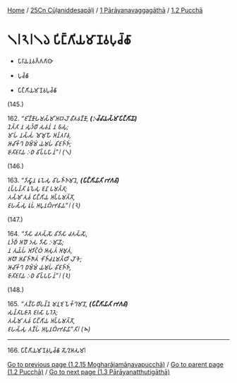 
[Home](/) / [25Cn Cūḷaniddesapāḷi](../...md) / [1 Pārāyanavaggagāthā](...md) / [1.2 Pucchā](../25Cn/1/1.2.md)

# 𑁧𑁇𑁨𑁇𑁧𑁬 𑀧𑀺𑀗𑁆𑀕𑀺𑀬𑀫𑀸𑀡𑀯𑀧𑀼𑀘𑁆𑀙𑀸

* 𑀧𑀸𑀭𑀸𑀬𑀦𑀯𑀕𑁆𑀕𑀕𑀸𑀣𑀸

* 𑀧𑀼𑀘𑁆𑀙𑀸

* 𑀧𑀺𑀗𑁆𑀕𑀺𑀬𑀫𑀸𑀡𑀯𑀧𑀼𑀘𑁆𑀙𑀸

(145.)

162\. _“𑀚𑀺𑀡𑁆𑀡𑁄𑀳𑀫𑀲𑁆𑀫𑀺 𑀅𑀩𑀮𑁄 𑀯𑀻𑀢𑀯𑀡𑁆𑀡𑁄, __(𑀇𑀘𑁆𑀘𑀸𑀬𑀲𑁆𑀫𑀸 𑀧𑀺𑀗𑁆𑀕𑀺𑀬𑁄)___  
_𑀦𑁂𑀢𑁆𑀢𑀸 𑀦 𑀲𑀼𑀤𑁆𑀥𑀸 𑀲𑀯𑀦𑀁 𑀦 𑀨𑀸𑀲𑀼;_  
_𑀫𑀸𑀳𑀁 𑀦𑀲𑁆𑀲𑀁 𑀫𑁄𑀫𑀼𑀳𑁄 𑀅𑀦𑁆𑀢𑀭𑀸𑀯,_  
_𑀆𑀘𑀺𑀓𑁆𑀔 𑀥𑀫𑁆𑀫𑀁 𑀬𑀫𑀳𑀁 𑀯𑀺𑀚𑀜𑁆𑀜𑀁;_  
_𑀚𑀸𑀢𑀺𑀚𑀭𑀸𑀬 𑀇𑀥 𑀯𑀺𑀧𑁆𑀧𑀳𑀸𑀦𑀁”𑁇 (𑁧)_  


(146.)

163\. _“𑀤𑀺𑀲𑁆𑀯𑀸𑀦 𑀭𑀽𑀧𑁂𑀲𑀼 𑀯𑀺𑀳𑀜𑁆𑀜𑀫𑀸𑀦𑁂, __(𑀧𑀺𑀗𑁆𑀕𑀺𑀬𑀸𑀢𑀺 𑀪𑀕𑀯𑀸)___  
_𑀭𑀼𑀧𑁆𑀧𑀦𑁆𑀢𑀺 𑀭𑀽𑀧𑁂𑀲𑀼 𑀚𑀦𑀸 𑀧𑀫𑀢𑁆𑀢𑀸;_  
_𑀢𑀲𑁆𑀫𑀸 𑀢𑀼𑀯𑀁 𑀧𑀺𑀗𑁆𑀕𑀺𑀬 𑀅𑀧𑁆𑀧𑀫𑀢𑁆𑀢𑁄,_  
_𑀚𑀳𑀲𑁆𑀲𑀼 𑀭𑀽𑀧𑀁 𑀅𑀧𑀼𑀦𑀩𑁆𑀪𑀯𑀸𑀬”𑁇 (𑁨)_  


(147.)

164\. _“𑀤𑀺𑀲𑀸 𑀘𑀢𑀲𑁆𑀲𑁄 𑀯𑀺𑀤𑀺𑀲𑀸 𑀘𑀢𑀲𑁆𑀲𑁄,_  
_𑀉𑀤𑁆𑀥𑀁 𑀅𑀥𑁄 𑀤𑀲 𑀤𑀺𑀲𑀸 𑀇𑀫𑀸𑀬𑁄;_  
_𑀦 𑀢𑀼𑀬𑁆𑀳𑀁 𑀅𑀤𑀺𑀝𑁆𑀞𑀁 𑀅𑀲𑀼𑀢𑀁 𑀅𑀫𑀼𑀢𑀁,_  
_𑀅𑀣𑁄 𑀅𑀯𑀺𑀜𑁆𑀜𑀸𑀢𑀁 𑀓𑀺𑀜𑁆𑀘𑀦𑀫𑀢𑁆𑀣𑀺 𑀮𑁄𑀓𑁂;_  
_𑀆𑀘𑀺𑀓𑁆𑀔 𑀥𑀫𑁆𑀫𑀁 𑀬𑀫𑀳𑀁 𑀯𑀺𑀚𑀜𑁆𑀜𑀁,_  
_𑀚𑀸𑀢𑀺𑀚𑀭𑀸𑀬 𑀇𑀥 𑀯𑀺𑀧𑁆𑀧𑀳𑀸𑀦𑀁”𑁇 (𑁩)_  


(148.)

165\. _“𑀢𑀡𑁆𑀳𑀸𑀥𑀺𑀧𑀦𑁆𑀦𑁂 𑀫𑀦𑀼𑀚𑁂 𑀧𑁂𑀓𑁆𑀔𑀫𑀸𑀦𑁄, __(𑀧𑀺𑀗𑁆𑀕𑀺𑀬𑀸𑀢𑀺 𑀪𑀕𑀯𑀸)___  
_𑀲𑀦𑁆𑀢𑀸𑀧𑀚𑀸𑀢𑁂 𑀚𑀭𑀲𑀸 𑀧𑀭𑁂𑀢𑁂;_  
_𑀢𑀲𑁆𑀫𑀸 𑀢𑀼𑀯𑀁 𑀧𑀺𑀗𑁆𑀕𑀺𑀬 𑀅𑀧𑁆𑀧𑀫𑀢𑁆𑀢𑁄,_  
_𑀚𑀳𑀲𑁆𑀲𑀼 𑀢𑀡𑁆𑀳𑀁 𑀅𑀧𑀼𑀦𑀩𑁆𑀪𑀯𑀸𑀬𑀸”𑀢𑀺𑁇 (𑁪)_  


---

166\. 𑀧𑀺𑀗𑁆𑀕𑀺𑀬𑀫𑀸𑀡𑀯𑀧𑀼𑀘𑁆𑀙𑀸 𑀲𑁄𑀍𑀅𑀲𑀫𑀸𑁇



[Go to previous page (1.2.15 Mogharājamāṇavapucchā)](1.2.15.md) / [Go to parent page (1.2 Pucchā)](../25Cn/1/1.2.md) / [Go to next page (1.3 Pārāyanatthutigāthā)](../1.3.md)


